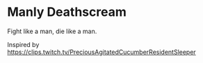 # Manly Deathscream

Fight like a man, die like a man.

Inspired by https://clips.twitch.tv/PreciousAgitatedCucumberResidentSleeper